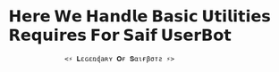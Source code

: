 # 𝗛𝗲𝗿𝗲 𝗪𝗲 𝗛𝗮𝗻𝗱𝗹𝗲 𝗕𝗮𝘀𝗶𝗰 𝗨𝘁𝗶𝗹𝗶𝘁𝗶𝗲𝘀 𝗥𝗲𝗾𝘂𝗶𝗿𝗲𝘀 𝗙𝗼𝗿 𝗦𝗮𝗶𝗳 𝗨𝘀𝗲𝗿𝗕𝗼𝘁






                  <⚡ 𝐋ɛɢɛռɖaʀʏ 𝐎ғ 𝐒αιғβσтƨ ⚡>
